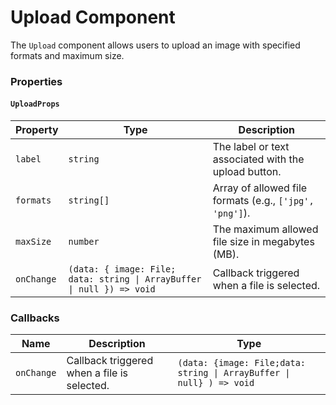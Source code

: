 # Upload Component

The `Upload` component allows users to upload an image with specified formats and maximum size.

### Properties

#### `UploadProps`

| Property   | Type                                                                   | Description                                             |
| ---------- | ---------------------------------------------------------------------- | ------------------------------------------------------- |
| `label`    | `string`                                                               | The label or text associated with the upload button.    |
| `formats`  | `string[]`                                                             | Array of allowed file formats (e.g., `['jpg', 'png']`). |
| `maxSize`  | `number`                                                               | The maximum allowed file size in megabytes (MB).        |
| `onChange` | `(data: { image: File; data: string \| ArrayBuffer \| null }) => void` | Callback triggered when a file is selected.             |

### Callbacks

| Name       | Description                                 | Type                                                                 |
| ---------- | ------------------------------------------- | -------------------------------------------------------------------- |
| `onChange` | Callback triggered when a file is selected. | `(data: {image: File;data: string \| ArrayBuffer \| null} ) => void` |
